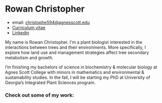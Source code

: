 
# Rowan Christopher

- email: christophe594@agnesscott.edu
- [Curriculum vitae](https://docs.google.com/document/d/e/2PACX-1vQFZZUeQjRPlOBQTw6wRg2VwQsdFJSkKhhE_PMpOVteWB2jdQFH0WED4i_VRZHMAMOGoig1dkNvxEeq/pub)
- [Linkedin](https://www.linkedin.com/in/rowan-christopher-50b441231)

My name is Rowan Christopher. I'm a plant biologist interested in the interactions between trees and their environments. More specifically, I explore how land use and management strategies affect tree secondary metabolism and growth. 

I’m finishing my bachelors of science in biochemistry & molecular biology at Agnes Scott College with minors in mathematics and environmental & sustainability studies. In the fall, I will be starting my PhD at University of Georgia’s Integrated Plant Sciences program. 

### Check out some of my work:
